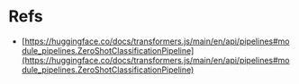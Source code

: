 # Refs

- [https://huggingface.co/docs/transformers.js/main/en/api/pipelines#module_pipelines.ZeroShotClassificationPipeline](https://huggingface.co/docs/transformers.js/main/en/api/pipelines#module_pipelines.ZeroShotClassificationPipeline)

